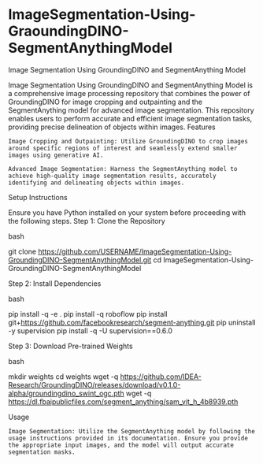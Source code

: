 # ImageSegmentation-Using-GraoundingDINO-SegmentAnythingModel

Image Segmentation Using GroundingDINO and SegmentAnything Model

Image Segmentation Using GroundingDINO and SegmentAnything Model is a comprehensive image processing repository that combines the power of GroundingDINO for image cropping and outpainting and the SegmentAnything model for advanced image segmentation. This repository enables users to perform accurate and efficient image segmentation tasks, providing precise delineation of objects within images.
Features

    Image Cropping and Outpainting: Utilize GroundingDINO to crop images around specific regions of interest and seamlessly extend smaller images using generative AI.

    Advanced Image Segmentation: Harness the SegmentAnything model to achieve high-quality image segmentation results, accurately identifying and delineating objects within images.

Setup Instructions

Ensure you have Python installed on your system before proceeding with the following steps.
Step 1: Clone the Repository

bash

git clone https://github.com/USERNAME/ImageSegmentation-Using-GroundingDINO-SegmentAnythingModel.git
cd ImageSegmentation-Using-GroundingDINO-SegmentAnythingModel

Step 2: Install Dependencies

bash

pip install -q -e .
pip install -q roboflow
pip install git+https://github.com/facebookresearch/segment-anything.git
pip uninstall -y supervision
pip install -q -U supervision==0.6.0

Step 3: Download Pre-trained Weights

bash

mkdir weights
cd weights
wget -q https://github.com/IDEA-Research/GroundingDINO/releases/download/v0.1.0-alpha/groundingdino_swint_ogc.pth
wget -q https://dl.fbaipublicfiles.com/segment_anything/sam_vit_h_4b8939.pth

Usage

    Image Segmentation: Utilize the SegmentAnything model by following the usage instructions provided in its documentation. Ensure you provide the appropriate input images, and the model will output accurate segmentation masks.

